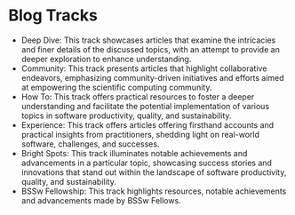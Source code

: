 # Blog Tracks

- Deep Dive:  This track showcases articles that examine the intricacies and finer details of the discussed topics, with an attempt to provide an deeper exploration to enhance understanding.
- Community:  This track presents articles that highlight collaborative endeavors, emphasizing community-driven initiatives and efforts aimed at empowering the scientific computing community.
- How To:  This track offers practical resources to foster a deeper understanding and facilitate the potential implementation of various topics in software productivity, quality, and sustainability.
- Experience: This track offers articles offering firsthand accounts and practical insights from practitioners, shedding light on real-world software, challenges, and successes.
- Bright Spots: This track illuminates notable achievements and advancements in a particular topic, showcasing success stories and innovations that stand out within the landscape of software productivity, quality, and sustainability.
- BSSw Fellowship: This track highlights resources, notable achievements and advancements made by BSSw Fellows. 
